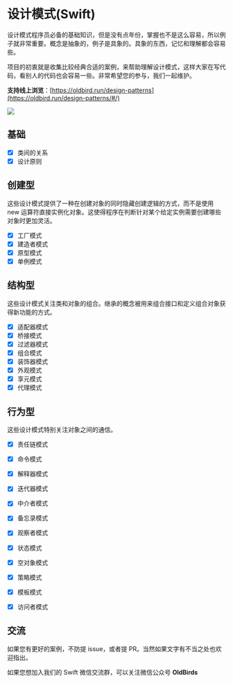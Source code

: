 # 设计模式(Swift)


设计模式程序员必备的基础知识，但是没有点年份，掌握也不是这么容易，所以例子就非常重要。概念是抽象的，例子是具象的。具象的东西，记忆和理解都会容易些。

项目的初衷就是收集比较经典合适的案例，来帮助理解设计模式，这样大家在写代码，看别人的代码也会容易一些。非常希望您的参与，我们一起维护。

**支持线上浏览**：[https://oldbird.run/design-patterns](https://oldbird.run/design-patterns/#/)

![](http://blog.loveli.site/mweb/16169324651038.jpg)


## 基础

* [x] 类间的关系
* [x] 设计原则

## 创建型

这些设计模式提供了一种在创建对象的同时隐藏创建逻辑的方式，而不是使用 new 运算符直接实例化对象。这使得程序在判断针对某个给定实例需要创建哪些对象时更加灵活。

* [x] 工厂模式
* [x] 建造者模式
* [x] 原型模式
* [x] 单例模式

## 结构型

这些设计模式关注类和对象的组合。继承的概念被用来组合接口和定义组合对象获得新功能的方式。

* [x] 适配器模式
* [x] 桥接模式
* [x] 过滤器模式
* [x] 组合模式
* [x] 装饰器模式
* [x] 外观模式
* [x] 享元模式
* [x] 代理模式

## 行为型

这些设计模式特别关注对象之间的通信。

* [x] 责任链模式
* [x] 命令模式
* [x] 解释器模式
* [x] 迭代器模式
* [x] 中介者模式
* [x] 备忘录模式
* [x] 观察者模式
* [x] 状态模式
* [x] 空对象模式
* [x] 策略模式
* [x] 模板模式
* [x] 访问者模式


## 交流

如果您有更好的案例，不防提 issue，或者提 PR。当然如果文字有不当之处也欢迎指出。

如果您想加入我们的 Swift 微信交流群，可以关注微信公众号 **OldBirds**


